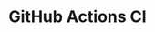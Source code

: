 # GitHub Actions CI








































































































































































































































































































































































































































































































































































































































































































































































































































































































































































































































































































































































































































































































































































































































































































































































































